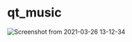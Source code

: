 # qt_music
![Screenshot from 2021-03-26 13-12-34](https://user-images.githubusercontent.com/56449074/112668900-67c05180-8e35-11eb-9789-7ecec8835c03.png)
